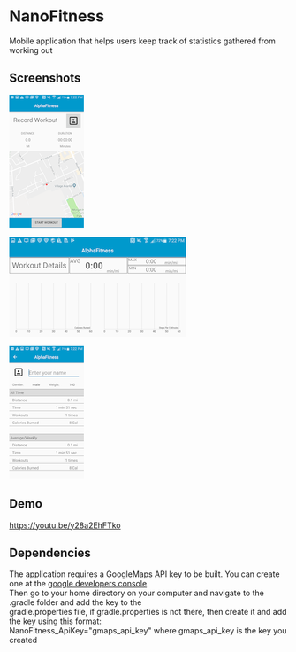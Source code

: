 # NanoFitness

 Mobile application that helps users keep track of statistics gathered from working out

## Screenshots

 ![Record Screen](./images/RecordActivity.png)
 
 ![Workout Details Screen](./images/WorkoutDetails.png)
 
 ![Profile Screen](./images/ProfileActivity.png)
 
## Demo
 
 https://youtu.be/y28a2EhFTko
 
## Dependencies

The application requires a GoogleMaps API key to be built. You can create one at the [google developers console](console.developers.google.com). </br>
Then go to your home directory on your computer and navigate to the .gradle folder and add the key to the</br>
gradle.properties file, if gradle.properties is not there, then create it and add the key using this format: </br>
NanoFitness_ApiKey="gmaps_api_key" where gmaps_api_key is the key you created </br>